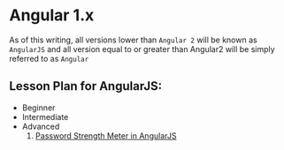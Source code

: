 # Angular 1.x

As of this writing, all versions lower than `Angular 2` will be known as `AngularJS` and all version equal to or greater than Angular2 will be simply referred to as `Angular`

## Lesson Plan for AngularJS:

* Beginner
* Intermediate
* Advanced
  1. [Password Strength Meter in AngularJS](https://scotch.io/tutorials/password-strength-meter-in-angularjs)
